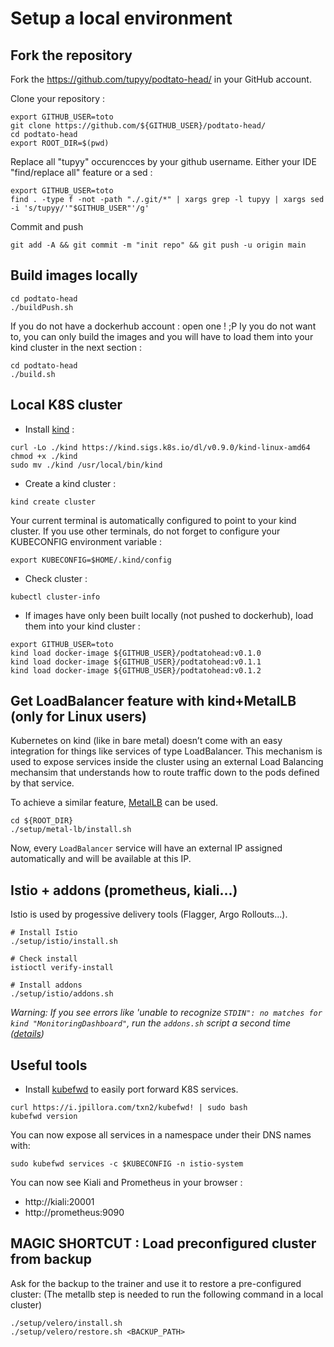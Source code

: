# Setup a local environment

## Fork the repository

Fork the https://github.com/tupyy/podtato-head/ in your GitHub account.

Clone your repository :

```
export GITHUB_USER=toto
git clone https://github.com/${GITHUB_USER}/podtato-head/
cd podtato-head
export ROOT_DIR=$(pwd)
```

Replace all "tupyy" occurencces by your github username.
Either your IDE "find/replace all" feature or a sed :

```
export GITHUB_USER=toto
find . -type f -not -path "./.git/*" | xargs grep -l tupyy | xargs sed -i 's/tupyy/'"$GITHUB_USER"'/g'
```

Commit and push

```
git add -A && git commit -m "init repo" && git push -u origin main
```

## Build images locally

```
cd podtato-head
./buildPush.sh
```

If you do not have a dockerhub account : open one ! ;P 
Iy you do not want to, you can only build the images and you will have to load them into your kind cluster in the next section :

```
cd podtato-head
./build.sh
```

## Local K8S cluster

- Install [kind](https://kind.sigs.k8s.io/docs/user/quick-start/) :

```
curl -Lo ./kind https://kind.sigs.k8s.io/dl/v0.9.0/kind-linux-amd64
chmod +x ./kind
sudo mv ./kind /usr/local/bin/kind
```

- Create a kind cluster :

```
kind create cluster
```

Your current terminal is automatically configured to point to your kind cluster.
If you use other terminals, do not forget to configure your KUBECONFIG environment variable :
```
export KUBECONFIG=$HOME/.kind/config
```

- Check cluster :

```
kubectl cluster-info
```

- If images have only been built locally (not pushed to dockerhub), load them into your kind cluster :

```
export GITHUB_USER=toto
kind load docker-image ${GITHUB_USER}/podtatohead:v0.1.0
kind load docker-image ${GITHUB_USER}/podtatohead:v0.1.1
kind load docker-image ${GITHUB_USER}/podtatohead:v0.1.2
```

## Get LoadBalancer feature with kind+MetalLB (only for Linux users)

Kubernetes on kind (like in bare metal) doesn’t come with an easy integration for things like services of type LoadBalancer.
This mechanism is used to expose services inside the cluster using an external Load Balancing mechansim that understands how to route traffic down to the pods defined by that service.

To achieve a similar feature, [MetalLB](https://metallb.universe.tf/installation/) can be used.

```
cd ${ROOT_DIR}
./setup/metal-lb/install.sh
```

Now, every `LoadBalancer` service will have an external IP assigned automatically and will be available at this IP.

## Istio + addons (prometheus, kiali...)

Istio is used by progessive delivery tools (Flagger, Argo Rollouts...).

```
# Install Istio
./setup/istio/install.sh

# Check install
istioctl verify-install

# Install addons
./setup/istio/addons.sh
```

_Warning: If you see errors like 'unable to recognize `STDIN": no matches for kind "MonitoringDashboard"`, run the `addons.sh` script a second time ([details](https://istio.io/latest/docs/setup/getting-started/#dashboard))_

## Useful tools

- Install [kubefwd](https://github.com/txn2/kubefwd) to easily port forward K8S services.

```
curl https://i.jpillora.com/txn2/kubefwd! | sudo bash
kubefwd version
```

You can now expose all services in a namespace under their DNS names with:

```
sudo kubefwd services -c $KUBECONFIG -n istio-system
```

You can now see Kiali and Prometheus in your browser :
- http://kiali:20001
- http://prometheus:9090

## MAGIC SHORTCUT : Load preconfigured cluster from backup

Ask for the backup to the trainer and use it to restore a pre-configured cluster:
(The metallb step is needed to run the following command in a local cluster)

```
./setup/velero/install.sh
./setup/velero/restore.sh <BACKUP_PATH>
```
